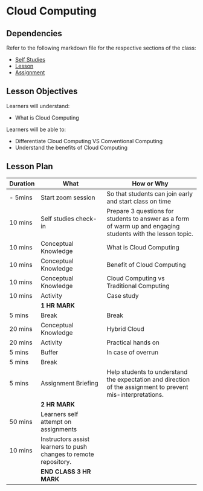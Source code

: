 # Cloud Computing

## Dependencies

Refer to the following markdown file for the respective sections of the class:
- [Self Studies](./studies.md)
- [Lesson](./lesson.md)
- [Assignment](./assignment.md)

## Lesson Objectives

Learners will understand:
- What is Cloud Computing

Learners will be able to:
- Differentiate Cloud Computing VS Conventional Computing
- Understand the benefits of Cloud Computing



## Lesson Plan

|Duration|What|How or Why|
|--------|-----|-------|
|- 5mins |Start zoom session|So that students can join early and start class on time|
|10 mins|Self studies check-in|Prepare 3 questions for students to answer as a form of warm up and engaging students with the lesson topic.|
|10 mins|Conceptual Knowledge| What is Cloud Computing|
|10 mins|Conceptual Knowledge| Benefit of Cloud Computing|
|10 mins|Conceptual Knowledge| Cloud Computing vs Traditional Computing|
|10 mins|Activity| Case study|
||**1 HR MARK**|
|5 mins|Break|Break|
|20 mins|Conceptual Knowledge| Hybrid Cloud|
|20 mins|Activity| Practical hands on|
|5 mins|Buffer|In case of overrun|
|5 mins|Break||
|5 mins|Assignment Briefing|Help students to understand the expectation and direction of the assignment to prevent mis-interpretations.|
||**2 HR MARK**|
|50 mins|Learners self attempt on assignments|
|10 mins|Instructors assist learners to push changes to remote repository.|
||**END CLASS 3 HR MARK**|

